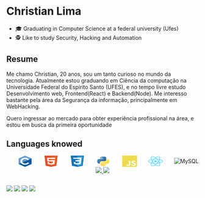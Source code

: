 #  Christian Lima #

- 🎓 Graduating in Computer Science at a federal university (Ufes)
- 🕵 Like to study Security, Hacking and Automation

## Resume ##
Me chamo Christian, 20 anos, sou um tanto curioso no mundo da tecnologia.
Atualmente estou graduando em Ciência da computação na Universidade Federal do Espírito Santo (UFES), e no tempo livre estudo Desenvolvimento web, Frontend(React) e Backend(Node).
Me interesso bastante pela área da Segurança da informação, principalmente em WebHacking.

Quero ingressar ao mercado para obter experiência profissional na área, e estou em busca da primeira oportunidade

## Languages knowed ##
<div style="display:flex; justify-content:space-between; align-items:center"><br>
  <img align="center" alt="C" height="30" width="40" src="https://raw.githubusercontent.com/devicons/devicon/master/icons/c/c-original.svg">
  <img align="center" alt="HTML" height="30" width="40" src="https://raw.githubusercontent.com/devicons/devicon/master/icons/html5/html5-original.svg">
  <img align="center" alt="CSS" height="30" width="40" src="https://raw.githubusercontent.com/devicons/devicon/master/icons/css3/css3-original.svg">
  <img align="center" alt="Python" height="30" width="40" src="https://raw.githubusercontent.com/devicons/devicon/master/icons/python/python-original.svg">
  <img align="center" alt="Js" height="30" width="40" src="https://raw.githubusercontent.com/devicons/devicon/master/icons/javascript/javascript-plain.svg">
  <img align="center" alt="React" height="30" width="40" src="https://raw.githubusercontent.com/devicons/devicon/master/icons/react/react-original.svg">
  <img align="center" alt="MySQL" src="https://img.shields.io/badge/MySQL-00000F?style=for-the-badge&logo=mysql&logoColor=white">
</div>


<div align="center">
  <a href="https://github.com/100Nexten">
  <img height="180em" src="https://github-readme-stats.vercel.app/api?username=prenholatochris&show_icons=true&theme=dark&include_all_commits=true&count_private=true"/>
  <img height="180em" src="https://github-readme-stats.vercel.app/api/top-langs/?username=prenholatochris&layout=compact&langs_count=7&theme=dark"/>
</div>

##
  
<div> 
  <a href="https://instagram.com/prenholatochris" target="_blank"><img src="https://img.shields.io/badge/-Instagram-%23E4405F?style=for-the-badge&logo=instagram&logoColor=white" target="_blank"></a>
  <a href = "mailto:christianprenholato10@gmail.com"><img src="https://img.shields.io/badge/-Gmail-%23333?style=for-the-badge&logo=gmail&logoColor=white" target="_blank"></a>
  <a href="https://www.linkedin.com/in/prenholatochris" target="_blank"><img src="https://img.shields.io/badge/-LinkedIn-%230077B5?style=for-the-badge&logo=linkedin&logoColor=white" target="_blank"></a> 
   <a href="https://twitter.com/prenholatochris" target="_blank"><img src="https://img.shields.io/badge/Twitter-1DA1F2?style=for-the-badge&logo=twitter&logoColor=white" target="_blank"></a> 
  
 
<!--  ![Snake animation](https://github.com/cyberapoka/100Nexten/blob/output/github-contribution-grid-snake.svg) -->
</div>

